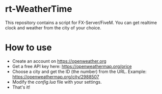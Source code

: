 # rt-WeatherTime

This repository contains a script for FX-Server/FiveM. You can get realtime clock and weather from the city of your choice.

# How to use

* Create an account on https://openweather.org
* Get a free API key here: https://openweathermap.org/price
* Choose a city and get the ID (the number) from the URL. Example: https://openweathermap.org/city/2988507 
* Modify the _config.lua_ file with your settings.
* That's it!
